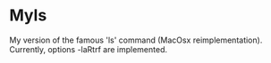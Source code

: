 # Myls
My version of the famous 'ls' command (MacOsx reimplementation).
Currently, options -laRtrf are implemented.
